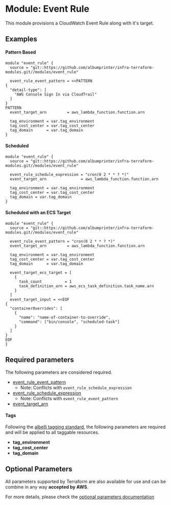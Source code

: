 # Module: Event Rule

This module provisions a CloudWatch Event Rule along with it's target.

## Examples 

#### Pattern Based
```
module "event_rule" {
  source = "git::https://github.com/albumprinter/infra-terraform-modules.git//modules/event_rule"

  event_rule_event_pattern = <<PATTERN
{
  "detail-type": [
    "AWS Console Sign In via CloudTrail"
  ]
}
PATTERN
  event_target_arn         = aws_lambda_function.function.arn

  tag_environment = var.tag_environment
  tag_cost_center = var.tag_cost_center
  tag_domain      = var.tag_domain
}
```

#### Scheduled
```
module "event_rule" {
  source = "git::https://github.com/albumprinter/infra-terraform-modules.git//modules/event_rule"

  event_rule_schedule_expression = "cron(0 2 * * ? *)"
  event_target_arn               = aws_lambda_function.function.arn

  tag_environment = var.tag_environment
  tag_cost_center = var.tag_cost_center
  tag_domain = var.tag_domain
}
```

#### Scheduled with an ECS Target
```
module "event_rule" {
  source = "git::https://github.com/albumprinter/infra-terraform-modules.git//modules/event_rule"

  event_rule_event_pattern = "cron(0 2 * * ? *)"
  event_target_arn         = aws_lambda_function.function.arn

  tag_environment = var.tag_environment
  tag_cost_center = var.tag_cost_center
  tag_domain      = var.tag_domain

  event_target_ecs_target = [
    {
      task_count          = 1
      task_definition_arn = aws_ecs_task_definition.task_name.arn
    }
  ]
  event_target_input = <<EOF
{
  "containerOverrides": [
    {
      "name": "name-of-container-to-override",
      "command": ["bin/console", "scheduled-task"]
    }
  ]
}
EOF
}
```

## Required parameters

The following parameters are considered required.

* [event_rule_event_pattern](https://www.terraform.io/docs/providers/aws/r/cloudwatch_event_rule.html#event_pattern)
  * Note: Conflicts with `event_rule_schedule_expression`
* [event_rule_schedule_expression](https://www.terraform.io/docs/providers/aws/r/cloudwatch_event_rule.html#schedule_expression)
  * Note: Conflicts with `event_rule_event_pattern`
* [event_target_arn](https://www.terraform.io/docs/providers/aws/r/cloudwatch_event_target.html#arn)

#### Tags
Following the [albelli tagging standard](https://wiki.albelli.net/wiki/Albelli_AWS_Tagging_standards), the following parameters are required and will be applied to all taggable resources.

* **tag_environment**
* **tag_cost_center**
* **tag_domain**

## Optional Parameters

All parameters supported by Terraform are also available for use and can be combine in any way **accepted by AWS**.

For more details, please check the [optional parameters documentation](docs/optional_parameters.md)

